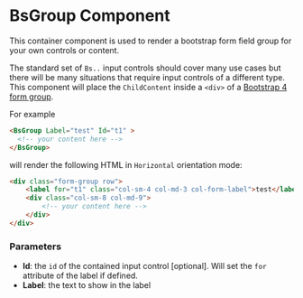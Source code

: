 # BsGroup Component

This container component is used to render a bootstrap form field group for your own controls or content.

The standard set of `Bs..` input controls should cover many use cases but there will be many situations that require input 
controls of a different type. This component will place the `ChildContent`
inside a `<div>` of a [Bootstrap 4 form group](https://getbootstrap.com/docs/4.4/components/forms/#form-groups).

For example
```html
<BsGroup Label="test" Id="t1" >
  <!-- your content here -->
</BsGroup>
```
will render the following HTML in `Horizontal` orientation mode:
```html
<div class="form-group row">
    <label for="t1" class="col-sm-4 col-md-3 col-form-label">test</label>
    <div class="col-sm-8 col-md-9">
        <!-- your content here -->
    </div>
</div>
```

### Parameters

 - **Id**: the `id` of the contained input control [optional]. Will set the `for` attribute of the label if defined.
 - **Label**: the text to show in the label

